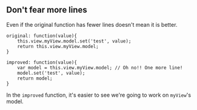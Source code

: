 ## Don't fear more lines

Even if the original function has fewer lines doesn't mean it is better.

```
original: function(value){
    this.view.myView.model.set('test', value);
    return this.view.myView.model;
}
```

```
improved: function(value){
    var model = this.view.myView.model; // Oh no!! One more line!
    model.set('test', value);
    return model;
}
```

In the `improved` function, it's easier to see we're going to work on `myView`'s model.